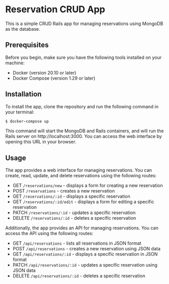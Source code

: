 # Reservation CRUD App
This is a simple CRUD Rails app for managing reservations using MongoDB as the database.

## Prerequisites
Before you begin, make sure you have the following tools installed on your machine:
- Docker (version 20.10 or later)
- Docker Compose (version 1.29 or later)
## Installation
To install the app, clone the repository and run the following command in your terminal:

```ruby
$ docker-compose up
```
This command will start the MongoDB and Rails containers, and will run the Rails server on http://localhost:3000. You can access the web interface by opening this URL in your browser.

## Usage
The app provides a web interface for managing reservations. You can create, read, update, and delete reservations using the following routes:

- GET `/reservations/new` - displays a form for creating a new reservation
- POST `/reservations` - creates a new reservation
- GET `/reservations/:id` - displays a specific reservation
- GET `/reservations/:id/edit` - displays a form for editing a specific reservation
- PATCH `/reservations/:id` - updates a specific reservation
- DELETE `/reservations/:id` - deletes a specific reservation

Additionally, the app provides an API for managing reservations. You can access the API using the following routes:

- GET `/api/reservations` - lists all reservations in JSON format
- POST `/api/reservations` - creates a new reservation using JSON data
- GET `/api/reservations/:id` - displays a specific reservation in JSON format
- PATCH `/api/reservations/:id` - updates a specific reservation using JSON data
- DELETE `/api/reservations/:id` - deletes a specific reservation

